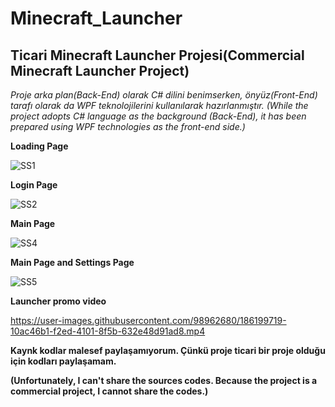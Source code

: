# Minecraft_Launcher
## Ticari Minecraft Launcher Projesi(Commercial Minecraft Launcher Project)

*Proje arka plan(Back-End) olarak C# dilini benimserken, önyüz(Front-End) tarafı olarak da WPF teknolojilerini kullanılarak hazırlanmıştır.*
*(While the project adopts C# language as the background (Back-End), it has been prepared using WPF technologies as the front-end side.)*

**Loading Page**
  
![SS1](https://user-images.githubusercontent.com/98962680/186182712-811a7a6c-6820-4577-830d-dd77ed4f5797.PNG)

**Login Page**
  
![SS2](https://user-images.githubusercontent.com/98962680/186182913-d756a237-2e71-4ea0-bf1e-b79e17e132d1.PNG)

**Main Page**
  
![SS4](https://user-images.githubusercontent.com/98962680/186182981-e7de237e-b856-4b63-8480-60240e428588.PNG)

**Main Page and Settings Page**
  
![SS5](https://user-images.githubusercontent.com/98962680/186183050-7e4744a5-b92c-4df1-8d39-62835d49cf90.PNG)

**Launcher promo video**


https://user-images.githubusercontent.com/98962680/186199719-10ac46b1-f2ed-4101-8f5b-632e48d91ad8.mp4
  
  
**Kaynk kodlar malesef paylaşamıyorum. Çünkü proje ticari bir proje olduğu için kodları paylaşamam.**
  
**(Unfortunately, I can't share the sources codes. Because the project is a commercial project, I cannot share the codes.)**
  
